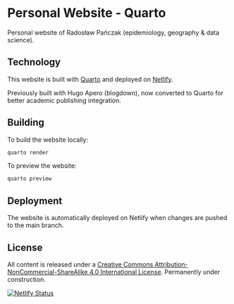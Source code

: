 # Personal Website - Quarto

Personal website of Radosław Pańczak (epidemiology, geography & data science).

## Technology

This website is built with [Quarto](https://quarto.org/) and deployed on [Netlify](https://netlify.com/).

Previously built with Hugo Apero (blogdown), now converted to Quarto for better academic publishing integration.

## Building

To build the website locally:

```bash
quarto render
```

To preview the website:

```bash
quarto preview
```

## Deployment

The website is automatically deployed on Netlify when changes are pushed to the main branch.

## License

All content is released under a [Creative Commons Attribution-NonCommercial-ShareAlike 4.0 International License](https://creativecommons.org/licenses/by-nc-sa/4.0/). Permanently under construction.

[![Netlify Status](https://api.netlify.com/api/v1/badges/c462e1e1-b87d-47de-929c-958f252a4ed7/deploy-status)](https://app.netlify.com/sites/rados/deploys)